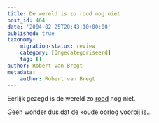 ```yaml
---
title: De wereld is zo rood nog niet
post_id: 464
date: '2004-02-25T20:43:10+00:00'
published: true
taxonomy:
    migration-status: review
    category: [Ongecategoriseerd]
    tag: []
author: Robert van Bregt
metadata:
    author: Robert van Bregt
---
```

Eerlijk gezegd is de wereld zo [rood](http://world66.com/myworld66) nog niet.

Geen wonder dus dat de koude oorlog voorbij is…